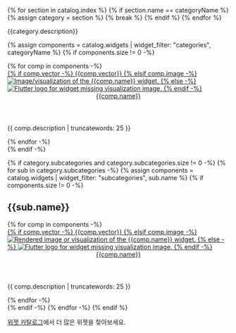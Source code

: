 {% for section in catalog.index %}
  {% if section.name == categoryName %}
    {% assign category = section %}
    {% break %}
  {% endif %}
{% endfor %}

{{category.description}}

{% assign components = catalog.widgets | widget_filter: "categories", categoryName %}
{% if components.size != 0 -%}
<div class="card-grid">
{% for comp in components -%}
  <div class="card">
    <a href="{{comp.link}}">
      <div class="card-image-holder">
        {% if comp.vector -%}
          {{comp.vector}}
        {% elsif comp.image -%}
          <img alt="Image/visualization of the {{comp.name}} widget." src="{{comp.image.src}}">
        {% else -%}
          <img alt="Flutter logo for widget missing visualization image." src="/assets/images/docs/catalog-widget-placeholder.png" aria-hidden="true">
        {% endif -%}
      </div>
    </a>
    <div class="card-body">
      <a href="{{comp.link}}"><header class="card-title">{{comp.name}}</header></a>
      <p class="card-text">{{ comp.description | truncatewords: 25 }}</p>
    </div>
  </div>
{% endfor -%}
</div>
{% endif -%}

{% if category.subcategories and category.subcategories.size != 0 -%}
{% for sub in category.subcategories -%}
  {% assign components = catalog.widgets | widget_filter: "subcategories", sub.name %}
  {% if components.size != 0 -%}
  
  ## {{sub.name}}

  <div class="card-grid">
    {% for comp in components -%}
      <div class="card">
        <a href="{{comp.link}}">
          <div class="card-image-holder">
            {% if comp.vector -%}
              {{comp.vector}}
            {% elsif comp.image -%}
              <img alt="Rendered image or visualization of the {{comp.name}} widget." src="{{comp.image.src}}">
            {% else -%}
              <img alt="Flutter logo for widget missing visualization image." src="/assets/images/docs/catalog-widget-placeholder.png" aria-hidden="true">
            {% endif -%}
          </div>
        </a>
        <div class="card-body">
          <a href="{{comp.link}}"><header class="card-title">{{comp.name}}</header></a>
          <p class="card-text">{{ comp.description | truncatewords: 25 }}</p>
        </div>
      </div>
    {% endfor -%}
  </div>
  {% endif -%}
{% endfor -%}
{% endif %}

[위젯 카탈로그](/ui/widgets)에서 더 많은 위젯을 찾아보세요.
